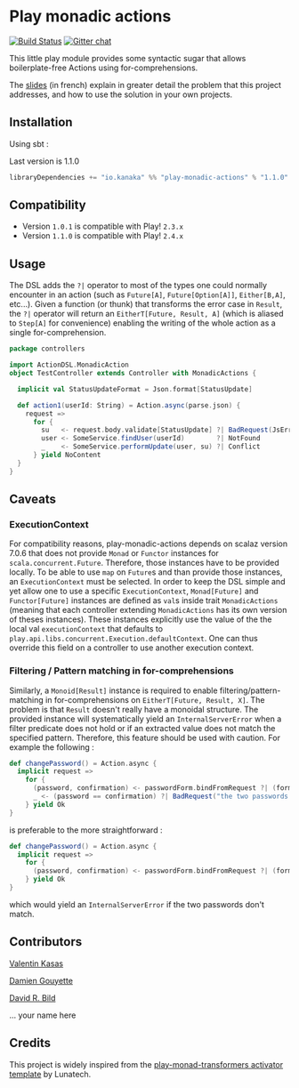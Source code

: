 Play monadic actions
====================

[![Build Status](https://travis-ci.org/Kanaka-io/play-monadic-actions.svg?branch=master)](https://travis-ci.org/Kanaka-io/play-monadic-actions) [![Gitter chat](https://badges.gitter.im/Kanaka-io/play-monadic-actions.png)](https://gitter.im/Kanaka-io/play-monadic-actions "Gitter chat")

This little play module provides some syntactic sugar that allows boilerplate-free Actions using for-comprehensions.

The [slides](https://kanaka-io.github.io/play-monadic-actions/index.html) (in french) explain in greater detail the problem
 that this project addresses, and how to use the solution in your own projects.

## Installation

Using sbt :

Last version is 1.1.0
~~~scala
libraryDependencies += "io.kanaka" %% "play-monadic-actions" % "1.1.0"
~~~

## Compatibility

- Version `1.0.1` is compatible with Play! `2.3.x`
- Version `1.1.0` is compatible with Play! `2.4.x`

## Usage

The DSL adds the `?|` operator to most of the types one could normally encounter in an action
(such as `Future[A]`, `Future[Option[A]]`, `Either[B,A]`, etc...). Given a function (or thunk) that transforms the error case in `Result`,
the `?|` operator will return an `EitherT[Future, Result, A]` (which is aliased to `Step[A]` for convenience)
enabling the writing of the whole action as a single for-comprehension.

~~~scala
package controllers

import ActionDSL.MonadicAction
object TestController extends Controller with MonadicActions {

  implicit val StatusUpdateFormat = Json.format[StatusUpdate]

  def action1(userId: String) = Action.async(parse.json) {
    request =>
      for {
        su   <- request.body.validate[StatusUpdate] ?| BadRequest(JsError.toFlatJson(_:ActionDSL.JsErrorContent))
        user <- SomeService.findUser(userId)        ?| NotFound
        _    <- SomeService.performUpdate(user, su) ?| Conflict
      } yield NoContent
  }
}
~~~

## Caveats

### ExecutionContext

For compatibility reasons, play-monadic-actions depends on scalaz version 7.0.6 that does not provide `Monad` or `Functor` instances for `scala.concurrent.Future`.
Therefore, those instances have to be provided locally. To be able to use `map` on `Future`s and than provide those instances, an `ExecutionContext` must be selected.
In order to keep the DSL simple and yet allow one to use a specific `ExecutionContext`, `Monad[Future]` and `Functor[Future]` instances are defined as `val`s inside
trait `MonadicActions` (meaning that each controller extending `MonadicActions` has its own version of theses instances). These instances explicitly use the value of
the the local val `executionContext` that defaults to `play.api.libs.concurrent.Execution.defaultContext`. One can thus override this field on a controller to use another
execution context.

### Filtering / Pattern matching in for-comprehensions

Similarly, a `Monoid[Result]` instance is required to enable filtering/pattern-matching in for-comprehensions on `EitherT[Future, Result, X]`. The problem is that
`Result` doesn't really have a monoidal structure. The provided instance will systematically yield an `InternalServerError` when a filter predicate does not hold
or if an extracted value does not match the specified pattern. Therefore, this feature should be used with caution. For example the following :

~~~scala
def changePassword() = Action.async {
  implicit request =>
    for {
      (password, confirmation) <- passwordForm.bindFromRequest ?| (formWithErrors => BadRequest(formWithErrors.errorsAsJson)
      _ <- (password == confirmation) ?| BadRequest("the two passwords must match")
    } yield Ok
}
~~~

is preferable to the more straightforward :

~~~scala
def changePassword() = Action.async {
  implicit request =>
    for {
      (password, confirmation) <- passwordForm.bindFromRequest ?| (formWithErrors => BadRequest(formWithErrors.errorsAsJson) if password == confirmation
    } yield Ok
}
~~~

which would yield an `InternalServerError` if the two passwords don't match.

## Contributors

[Valentin Kasas](https://twitter.com/ValentinKasas)

[Damien Gouyette](https://twitter.com/cestpasdur)

[David R. Bild](https://github.com/drbild)

... your name here

## Credits

This project is widely inspired from the [play-monad-transformers activator template](https://github.com/lunatech-labs/play-monad-transformers#master) by Lunatech.
